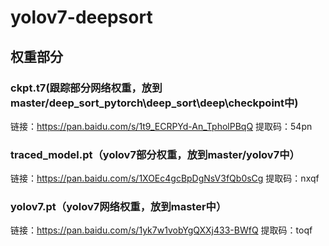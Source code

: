 # yolov7-deepsort
## 权重部分
### ckpt.t7(跟踪部分网络权重，放到master/deep_sort_pytorch\deep_sort\deep\checkpoint中)
链接：https://pan.baidu.com/s/1t9_ECRPYd-An_TpholPBqQ 
提取码：54pn
### traced_model.pt（yolov7部分权重，放到master/yolov7中）
链接：https://pan.baidu.com/s/1XOEc4gcBpDgNsV3fQb0sCg 
提取码：nxqf
### yolov7.pt（yolov7网络权重，放到master中）
链接：https://pan.baidu.com/s/1yk7w1vobYgQXXj433-BWfQ 
提取码：toqf
